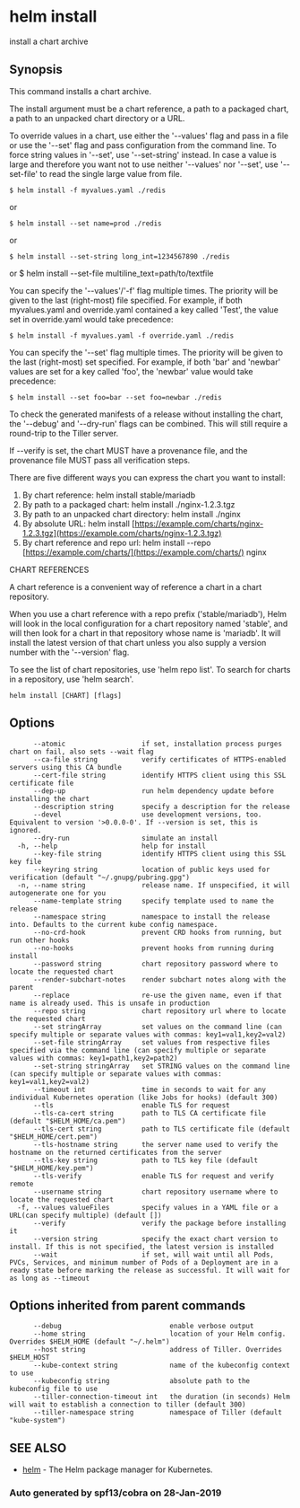 # helm install

install a chart archive

## Synopsis

This command installs a chart archive.

The install argument must be a chart reference, a path to a packaged chart, a path to an unpacked chart directory or a URL.

To override values in a chart, use either the '--values' flag and pass in a file or use the '--set' flag and pass configuration from the command line. To force string values in '--set', use '--set-string' instead. In case a value is large and therefore you want not to use neither '--values' nor '--set', use '--set-file' to read the single large value from file.

```text
$ helm install -f myvalues.yaml ./redis
```

or

```text
$ helm install --set name=prod ./redis
```

or

```text
$ helm install --set-string long_int=1234567890 ./redis
```

or $ helm install --set-file multiline\_text=path/to/textfile

You can specify the '--values'/'-f' flag multiple times. The priority will be given to the last \(right-most\) file specified. For example, if both myvalues.yaml and override.yaml contained a key called 'Test', the value set in override.yaml would take precedence:

```text
$ helm install -f myvalues.yaml -f override.yaml ./redis
```

You can specify the '--set' flag multiple times. The priority will be given to the last \(right-most\) set specified. For example, if both 'bar' and 'newbar' values are set for a key called 'foo', the 'newbar' value would take precedence:

```text
$ helm install --set foo=bar --set foo=newbar ./redis
```

To check the generated manifests of a release without installing the chart, the '--debug' and '--dry-run' flags can be combined. This will still require a round-trip to the Tiller server.

If --verify is set, the chart MUST have a provenance file, and the provenance file MUST pass all verification steps.

There are five different ways you can express the chart you want to install:

1. By chart reference: helm install stable/mariadb
2. By path to a packaged chart: helm install ./nginx-1.2.3.tgz
3. By path to an unpacked chart directory: helm install ./nginx
4. By absolute URL: helm install [https://example.com/charts/nginx-1.2.3.tgz](https://example.com/charts/nginx-1.2.3.tgz)
5. By chart reference and repo url: helm install --repo [https://example.com/charts/](https://example.com/charts/) nginx

CHART REFERENCES

A chart reference is a convenient way of reference a chart in a chart repository.

When you use a chart reference with a repo prefix \('stable/mariadb'\), Helm will look in the local configuration for a chart repository named 'stable', and will then look for a chart in that repository whose name is 'mariadb'. It will install the latest version of that chart unless you also supply a version number with the '--version' flag.

To see the list of chart repositories, use 'helm repo list'. To search for charts in a repository, use 'helm search'.

```text
helm install [CHART] [flags]
```

## Options

```text
      --atomic                   if set, installation process purges chart on fail, also sets --wait flag
      --ca-file string           verify certificates of HTTPS-enabled servers using this CA bundle
      --cert-file string         identify HTTPS client using this SSL certificate file
      --dep-up                   run helm dependency update before installing the chart
      --description string       specify a description for the release
      --devel                    use development versions, too. Equivalent to version '>0.0.0-0'. If --version is set, this is ignored.
      --dry-run                  simulate an install
  -h, --help                     help for install
      --key-file string          identify HTTPS client using this SSL key file
      --keyring string           location of public keys used for verification (default "~/.gnupg/pubring.gpg")
  -n, --name string              release name. If unspecified, it will autogenerate one for you
      --name-template string     specify template used to name the release
      --namespace string         namespace to install the release into. Defaults to the current kube config namespace.
      --no-crd-hook              prevent CRD hooks from running, but run other hooks
      --no-hooks                 prevent hooks from running during install
      --password string          chart repository password where to locate the requested chart
      --render-subchart-notes    render subchart notes along with the parent
      --replace                  re-use the given name, even if that name is already used. This is unsafe in production
      --repo string              chart repository url where to locate the requested chart
      --set stringArray          set values on the command line (can specify multiple or separate values with commas: key1=val1,key2=val2)
      --set-file stringArray     set values from respective files specified via the command line (can specify multiple or separate values with commas: key1=path1,key2=path2)
      --set-string stringArray   set STRING values on the command line (can specify multiple or separate values with commas: key1=val1,key2=val2)
      --timeout int              time in seconds to wait for any individual Kubernetes operation (like Jobs for hooks) (default 300)
      --tls                      enable TLS for request
      --tls-ca-cert string       path to TLS CA certificate file (default "$HELM_HOME/ca.pem")
      --tls-cert string          path to TLS certificate file (default "$HELM_HOME/cert.pem")
      --tls-hostname string      the server name used to verify the hostname on the returned certificates from the server
      --tls-key string           path to TLS key file (default "$HELM_HOME/key.pem")
      --tls-verify               enable TLS for request and verify remote
      --username string          chart repository username where to locate the requested chart
  -f, --values valueFiles        specify values in a YAML file or a URL(can specify multiple) (default [])
      --verify                   verify the package before installing it
      --version string           specify the exact chart version to install. If this is not specified, the latest version is installed
      --wait                     if set, will wait until all Pods, PVCs, Services, and minimum number of Pods of a Deployment are in a ready state before marking the release as successful. It will wait for as long as --timeout
```

## Options inherited from parent commands

```text
      --debug                           enable verbose output
      --home string                     location of your Helm config. Overrides $HELM_HOME (default "~/.helm")
      --host string                     address of Tiller. Overrides $HELM_HOST
      --kube-context string             name of the kubeconfig context to use
      --kubeconfig string               absolute path to the kubeconfig file to use
      --tiller-connection-timeout int   the duration (in seconds) Helm will wait to establish a connection to tiller (default 300)
      --tiller-namespace string         namespace of Tiller (default "kube-system")
```

## SEE ALSO

* [helm](helm.md)     - The Helm package manager for Kubernetes.

### Auto generated by spf13/cobra on 28-Jan-2019

